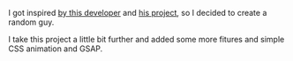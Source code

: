 I got inspired [by this developer](https://github.com/WebDevSimplified) and [his project](https://github.com/WebDevSimplified/me-in-css), so I decided to create a random guy.

I take this project a little bit further and added some more fitures and simple CSS animation and GSAP.


